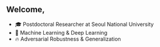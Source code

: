 ## Welcome,
- :mortar_board: Postdoctoral Researcher at Seoul National University
- :blue_book: Machine Learning & Deep Learning
- :fire: Adversarial Robustness & Generalization
